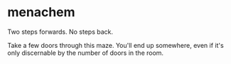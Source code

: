 menachem
========

Two steps forwards. No steps back.

Take a few doors through this maze. You'll end up somewhere, even if it's only discernable by the number of doors in the room.
